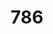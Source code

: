 <!-- create a new repository on the command line
echo "# MERN_Profile_editor" >> README.md
git init
git add README.md
git commit -m "first commit"
git branch -M main
git remote add origin https://github.com/shakir-bravi/MERN_Profile_editor.git
git push -u origin main -->



<center><h1>786</h1></center>